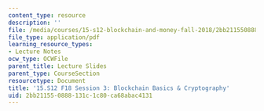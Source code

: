 ```yaml
---
content_type: resource
description: ''
file: /media/courses/15-s12-blockchain-and-money-fall-2018/2bb211550888131c1c80ca68abac4131_MIT15_S12F18_ses3.pdf
file_type: application/pdf
learning_resource_types:
- Lecture Notes
ocw_type: OCWFile
parent_title: Lecture Slides
parent_type: CourseSection
resourcetype: Document
title: '15.S12 F18 Session 3: Blockchain Basics & Cryptography'
uid: 2bb21155-0888-131c-1c80-ca68abac4131
---
```

